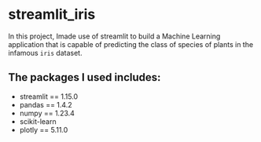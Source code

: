 # streamlit_iris
In this project, Imade use of streamlit to build a Machine Learning application that is capable of predicting the class of species of plants in the infamous `iris` dataset.
## The packages I used includes:
  - streamlit == 1.15.0
  - pandas == 1.4.2
  - numpy == 1.23.4
  - scikit-learn
  - plotly == 5.11.0

